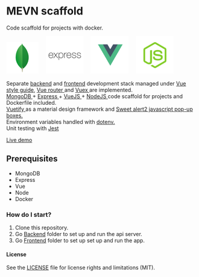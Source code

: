 # MEVN scaffold

Code scaffold for projects with docker. 

<img src="docs/mongodb-logo.png" height="85" />&nbsp;&nbsp;&nbsp;&nbsp;&nbsp;<img src="docs/expressjs-logo.png" height="100" />&nbsp;&nbsp;&nbsp;&nbsp;&nbsp;<img src="docs/vue-logo.png" height="100" />&nbsp;&nbsp;&nbsp;&nbsp;&nbsp;<img src="docs/node-logo.png" height="100" />

Separate <a href="backend/">backend</a> and <a href="frontend/">frontend</a> development stack managed under <a href="https://vuejs.org/v2/style-guide/" target="_blank"> Vue style guide</a>, <a href="https://router.vuejs.org/" target="_blank"> Vue router </a> and <a href="https://vuex.vuejs.org/" target="_blank"> Vuex </a> are implemented.</br><a href="https://www.mongodb.com/" target="_blank">MongoDB </a> + <a href="http://expressjs.com/" target="_blank">Express </a> + <a href="https://vuejs.org/" target="_blank"> VueJS </a> + <a href="https://nodejs.org/en/" target="_blank">NodeJS </a> code scaffold for projects and Dockerfile included. </br><a href="https://vuetifyjs.com/en/" target="_blank">Vuetify </a> as a material design framework and <a href="https://sweetalert2.github.io/" target="_blank">Sweet alert2 javascript pop-up boxes.</a></br> Environment variables handled with <a href="https://www.npmjs.com/package/dotenv" target="_blank">dotenv.</a></br> Unit testing with <a href="https://jestjs.io/" target="_blank">Jest</a>

<a href="https://mevn-scaffold.herokuapp.com" target="_blank">Live demo</a>

## Prerequisites

 - MongoDB
 - Express 
 - Vue
 - Node
 - Docker

### How do I start?

1. Clone this repository.   
2. Go <a href="backend/">Backend</a> folder to set up and run the api server. 
3. Go <a href="frontend/">Frontend</a> folder to set up set up and run the app.

#### License
See the [LICENSE](LICENSE.md) file for license rights and limitations (MIT).
